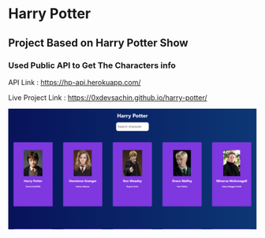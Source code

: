 # Harry Potter

## Project Based on Harry Potter Show 

### Used Public API to Get The Characters info

API Link : https://hp-api.herokuapp.com/

Live Project Link : https://0xdevsachin.github.io/harry-potter/

<img src="https://raw.githubusercontent.com/0xdevsachin/harry-potter/master/image.PNG">
